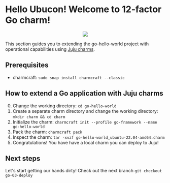 # Hello Ubucon! Welcome to 12-factor Go charm!

<p align="center">
    <img src="https://res.cloudinary.com/canonical/image/fetch/f_auto,q_auto,fl_sanitize,c_fill,w_200,h_200/https://api.charmhub.io/api/v1/media/download/charm_g5MbnEy7wX7GTPtr20TcB16YCvXXZu2Y_icon_e08d61629f52f85dd79e8222b8b2360a7377af42e1a0f22fceca778ec3226d7c.png">
</p>

This section guides you to extending the go-hello-world project with operational capabilities
using [Juju charms](https://juju.is/).

## Prerequisites

- charmcraft: `sudo snap install charmcraft --classic`

## How to extend a Go application with Juju charms

0. Change the working directory: `cd go-hello-world`
1. Create a separate charm directory and change the working directory: `mkdir charm && cd charm`
2. Initialize the charm: `charmcraft init --profile go-framework --name go-hello-world`
3. Pack the charm: `charmcraft pack`
4. Inspect the charm: `tar -xvzf go-hello-world_ubuntu-22.04-amd64.charm`
5. Congratulations! You have have a local charm you can deploy to Juju!

## Next steps

Let's start getting our hands dirty! Check out the next branch `git checkout go-03-deploy`
